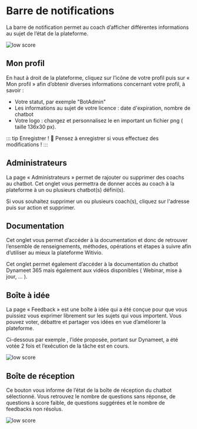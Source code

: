 # Barre de notifications

La barre de notification permet au coach d’afficher différentes informations au sujet de l’état de la plateforme.

<div class="image_center">
  <img :src="$withBase('/assets/img/fr/barre_notification/notification1.png')" alt="low score">
</div>


 ## Mon profil

En haut à droit de la plateforme, cliquez sur l’icône de votre profil puis sur « Mon profil » afin d’obtenir diverses informations concernant votre profil, à savoir :

* Votre statut, par exemple "BotAdmin"
* Les informations au sujet de votre licence : date d'expiration, nombre de chatbot
* Votre logo : changez et personnalisez le en important un fichier png ( taille 136x30 px).

::: tip Enregistrer !
💾 Pensez à enregistrer si vous effectuez des modifications !
:::


## Administrateurs

La page « Administrateurs » permet de rajouter ou supprimer des coachs au chatbot. Cet onglet vous permettra de donner accès au coach à la plateforme à un ou plusieurs chatbot(s) défini(s).

Si vous souhaitez supprimer un ou plusieurs coach(s), cliquez sur l'adresse puis sur action et supprimer.


## Documentation

Cet onglet vous permet d’accéder à la documentation et donc de retrouver l’ensemble de renseignements, méthodes, opérations et étapes à suivre afin d’utiliser au mieux la plateforme Witivio.

Cet onglet permet également d’accéder à la documentation du chatbot Dynameet 365 mais également aux vidéos disponibles ( Webinar, mise à jour, … ).


## Boîte à idée

La page « Feedback » est une boîte à idée qui a été conçue pour que vous puissiez vous exprimer librement sur les sujets qui vous importent. Vous pouvez voter, débattre et partager vos idées en vue d’améliorer la plateforme.

Ci-dessous par exemple , l’idée proposée, portant sur Dynameet, a été votée 2 fois et l’exécution de la tâche est en cours.

<div class="image_center">
  <img :src="$withBase('/assets/img/fr/barre_notification/notification2.png')" alt="low score">
</div>




## Boîte de réception

Ce bouton vous informe de l’état de la boîte de réception du chatbot sélectionné. Vous retrouvez le nombre de questions sans réponse, de questions à score faible, de questions suggérées et le nombre de feedbacks non résolus.

<div class="image_center">
  <img :src="$withBase('/assets/img/fr/barre_notification/notification3.png')" alt="low score">
</div>

